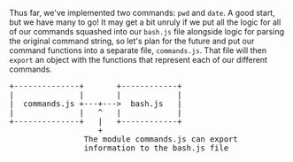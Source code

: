 Thus far, we've implemented two commands: `pwd` and `date`. A good start, but we have many to go! It may get a bit unruly if we put all the logic for all of our commands squashed into our `bash.js` file alongside logic for parsing the original command string, so let's plan for the future and put our command functions into a separate file, `commands.js`.  That file will then `export` an object with the functions that represent each of our different commands.

<pre>
+--------------+       +------------+            
|              |       |            |            
|  commands.js +---+--->  bash.js   |            
|              |   ^   |            |            
+--------------+   |   +------------+            
                   +                             
                The module commands.js can export
                information to the bash.js file  

</pre>
